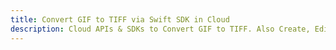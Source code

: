 ---title: Convert GIF to TIFF via Swift SDK in Clouddescription: Cloud APIs & SDKs to Convert GIF to TIFF. Also Create, Edit & Render Microsoft Word & OpenOffice documents in the Cloud.---